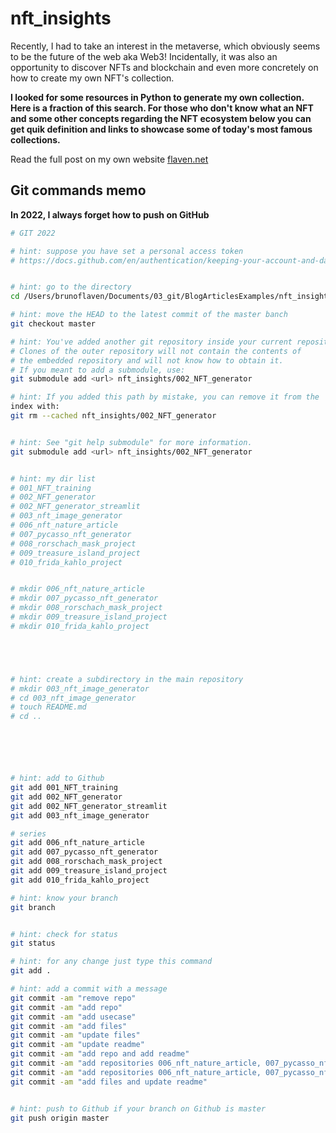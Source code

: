 # nft_insights


Recently, I had to take an interest in the metaverse, which obviously seems to be the future of the web aka Web3! Incidentally, it was also an opportunity to discover NFTs and blockchain and even more concretely on how to create my own NFT's collection.

**I looked for some resources in Python to generate my own collection. Here is a fraction of this search. For those who don't know what an NFT and some other concepts regarding the NFT ecosystem below you can get quik definition and links to showcase some of today's most famous collections.**


Read the full post on my own website [flaven.net](https://flaven.fr/)

## Git commands memo

**In 2022, I always forget how to push on GitHub**

```bash
# GIT 2022

# hint: suppose you have set a personal access token
# https://docs.github.com/en/authentication/keeping-your-account-and-data-secure/creating-a-personal-access-token


# hint: go to the directory
cd /Users/brunoflaven/Documents/03_git/BlogArticlesExamples/nft_insights

# hint: move the HEAD to the latest commit of the master banch
git checkout master

# hint: You've added another git repository inside your current repository.
# Clones of the outer repository will not contain the contents of
# the embedded repository and will not know how to obtain it.
# If you meant to add a submodule, use:
git submodule add <url> nft_insights/002_NFT_generator

# hint: If you added this path by mistake, you can remove it from the
index with:
git rm --cached nft_insights/002_NFT_generator


# hint: See "git help submodule" for more information.
git submodule add <url> nft_insights/002_NFT_generator


# hint: my dir list
# 001_NFT_training
# 002_NFT_generator
# 002_NFT_generator_streamlit
# 003_nft_image_generator
# 006_nft_nature_article
# 007_pycasso_nft_generator
# 008_rorschach_mask_project
# 009_treasure_island_project
# 010_frida_kahlo_project


# mkdir 006_nft_nature_article
# mkdir 007_pycasso_nft_generator
# mkdir 008_rorschach_mask_project
# mkdir 009_treasure_island_project
# mkdir 010_frida_kahlo_project





# hint: create a subdirectory in the main repository
# mkdir 003_nft_image_generator
# cd 003_nft_image_generator
# touch README.md
# cd ..






# hint: add to Github
git add 001_NFT_training
git add 002_NFT_generator
git add 002_NFT_generator_streamlit
git add 003_nft_image_generator

# series
git add 006_nft_nature_article
git add 007_pycasso_nft_generator
git add 008_rorschach_mask_project
git add 009_treasure_island_project
git add 010_frida_kahlo_project

# hint: know your branch
git branch


# hint: check for status
git status

# hint: for any change just type this command
git add .

# hint: add a commit with a message
git commit -am "remove repo"
git commit -am "add repo"
git commit -am "add usecase"
git commit -am "add files"
git commit -am "update files"
git commit -am "update readme"
git commit -am "add repo and add readme"
git commit -am "add repositories 006_nft_nature_article, 007_pycasso_nft_generator 008_rorschach_mask_project, 009_treasure_island_project, 010_frida_kahlo_project"
git commit -am "add repositories 006_nft_nature_article, 007_pycasso_nft_generator 008_rorschach_mask_project, 009_treasure_island_project, 010_frida_kahlo_project; add and update readme"
git commit -am "add files and update readme"


# hint: push to Github if your branch on Github is master
git push origin master

```